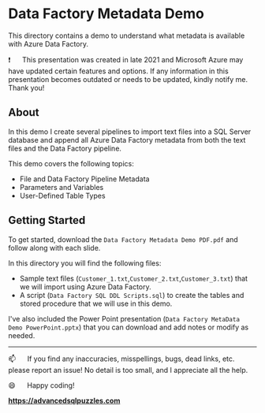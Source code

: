 # Data Factory Metadata Demo   

This directory contains a demo to understand what metadata is available with Azure Data Factory.  

:exclamation:&nbsp;&nbsp;&nbsp;&nbsp;&nbsp;&nbsp;This presentation was created in late 2021 and Microsoft Azure may have updated certain features and options. If any information in this presentation becomes outdated or needs to be updated, kindly notify me. Thank you!

## About

In this demo I create several pipelines to import text files into a SQL Server database and append all Azure Data Factory metadata from both the text files 
and the Data Factory pipeline.

This demo covers the following topics:    
*  File and Data Factory Pipeline Metadata
*  Parameters and Variables
*  User-Defined Table Types

## Getting Started

To get started, download the `Data Factory Metadata Demo PDF.pdf` and follow along with each slide.

In this directory you will find the following files:    
*  Sample text files (`Customer_1.txt`,`Customer_2.txt`,`Customer_3.txt`) that we will import using Azure Data Factory.
*  A script (`Data Factory SQL DDL Scripts.sql`) to create the tables and stored procedure that we will use in this demo.

I've also included the Power Point presentation (`Data Factory MetaData Demo PowerPoint.pptx`) that you can download and add notes or modify as needed.

------------------------------------------------

:mailbox:&nbsp;&nbsp;&nbsp;&nbsp;&nbsp;&nbsp;If you find any inaccuracies, misspellings, bugs, dead links, etc. please report an issue!  No detail is too small, and I appreciate all the help.

:smile:&nbsp;&nbsp;&nbsp;&nbsp;&nbsp;&nbsp;Happy coding!

**https://advancedsqlpuzzles.com**  
